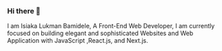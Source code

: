 ### Hi there 👋
I am Isiaka Lukman Bamidele, A Front-End Web Developer, I am currently focused on building elegant and sophisticated Websites and Web Application with JavaScript ,React.js, and Next.js.

